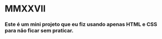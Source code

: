 # MMXXVII
### Este é um mini projeto que eu fiz usando apenas HTML e CSS para não ficar sem praticar.
